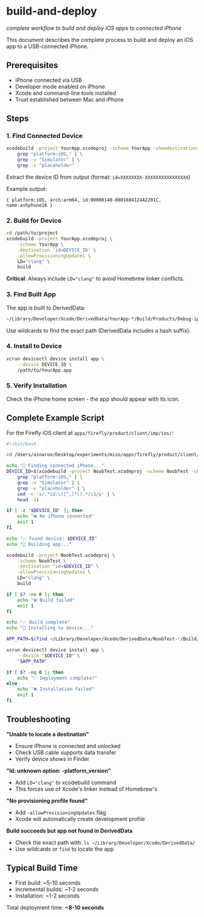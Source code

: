 # build-and-deploy
*complete workflow to build and deploy iOS apps to connected iPhone*

This document describes the complete process to build and deploy an iOS app to a USB-connected iPhone.

## Prerequisites

- iPhone connected via USB
- Developer mode enabled on iPhone
- Xcode and command-line tools installed
- Trust established between Mac and iPhone

## Steps

### 1. Find Connected Device

```bash
xcodebuild -project YourApp.xcodeproj -scheme YourApp -showdestinations 2>&1 | \
    grep "platform:iOS," | \
    grep -v "Simulator" | \
    grep -v "placeholder"
```

Extract the device ID from output (format: `id=XXXXXXXX-XXXXXXXXXXXXXXXX`)

Example output:
```
{ platform:iOS, arch:arm64, id:00008140-0001684124A2201C, name:ashphone16 }
```

### 2. Build for Device

```bash
cd /path/to/project
xcodebuild -project YourApp.xcodeproj \
    -scheme YourApp \
    -destination 'id=DEVICE_ID' \
    -allowProvisioningUpdates \
    LD="clang" \
    build
```

**Critical**: Always include `LD="clang"` to avoid Homebrew linker conflicts.

### 3. Find Built App

The app is built to DerivedData:
```bash
~/Library/Developer/Xcode/DerivedData/YourApp-*/Build/Products/Debug-iphoneos/YourApp.app
```

Use wildcards to find the exact path (DerivedData includes a hash suffix).

### 4. Install to Device

```bash
xcrun devicectl device install app \
    --device DEVICE_ID \
    /path/to/YourApp.app
```

### 5. Verify Installation

Check the iPhone home screen - the app should appear with its icon.

## Complete Example Script

For the Firefly iOS client at `apps/firefly/product/client/imp/ios/`:

```bash
#!/bin/bash

cd /Users/asnaroo/Desktop/experiments/miso/apps/firefly/product/client/imp/ios

echo "📱 Finding connected iPhone..."
DEVICE_ID=$(xcodebuild -project NoobTest.xcodeproj -scheme NoobTest -showdestinations 2>&1 | \
    grep "platform:iOS," | \
    grep -v "Simulator" | \
    grep -v "placeholder" | \
    sed -n 's/.*id:\([^,]*\).*/\1/p' | \
    head -1)

if [ -z "$DEVICE_ID" ]; then
    echo "❌ No iPhone connected"
    exit 1
fi

echo "✅ Found device: $DEVICE_ID"
echo "🔨 Building app..."

xcodebuild -project NoobTest.xcodeproj \
    -scheme NoobTest \
    -destination "id=$DEVICE_ID" \
    -allowProvisioningUpdates \
    LD="clang" \
    build

if [ $? -ne 0 ]; then
    echo "❌ Build failed"
    exit 1
fi

echo "✅ Build complete"
echo "📲 Installing to device..."

APP_PATH=$(find ~/Library/Developer/Xcode/DerivedData/NoobTest-*/Build/Products/Debug-iphoneos/NoobTest.app -type d | head -1)

xcrun devicectl device install app \
    --device "$DEVICE_ID" \
    "$APP_PATH"

if [ $? -eq 0 ]; then
    echo "✅ Deployment complete!"
else
    echo "❌ Installation failed"
    exit 1
fi
```

## Troubleshooting

**"Unable to locate a destination"**
- Ensure iPhone is connected and unlocked
- Check USB cable supports data transfer
- Verify device shows in Finder

**"ld: unknown option: -platform_version"**
- Add `LD="clang"` to xcodebuild command
- This forces use of Xcode's linker instead of Homebrew's

**"No provisioning profile found"**
- Add `-allowProvisioningUpdates` flag
- Xcode will automatically create development profile

**Build succeeds but app not found in DerivedData**
- Check the exact path with: `ls ~/Library/Developer/Xcode/DerivedData/`
- Use wildcards or `find` to locate the app

## Typical Build Time

- First build: ~5-10 seconds
- Incremental builds: ~1-2 seconds
- Installation: ~1-2 seconds

Total deployment time: **~8-10 seconds**
